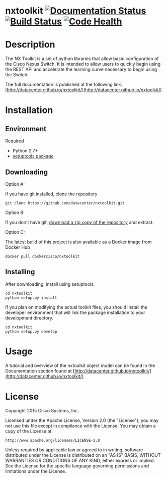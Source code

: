 # nxtoolkit [![Documentation Status](https://readthedocs.org/projects/nxtoolkit/badge/?version=latest)](https://readthedocs.org/projects/nxtoolkit/?badge=latest) [![Build Status](https://api.shippable.com/projects/54ea96315ab6cc13528d52ad/badge?branchName=master)](https://app.shippable.com/projects/54ea96315ab6cc13528d52ad/builds/latest) [![Code Health](https://landscape.io/github/datacenter/nxtoolkit/master/landscape.svg?style=flat)](https://landscape.io/github/datacenter/nxtoolkit/master)


# Description

The NX Toolkit is a set of python libraries that allow basic
configuration of the Cisco Nexus Switch. It is intended to allow users to quickly begin using the REST API and accelerate the learning curve necessary to begin using the Switch.

The full documentation is published at the following link:
[http://datacenter.github.io/nxtoolkit/](http://datacenter.github.io/nxtoolkit/)


# Installation

## Environment

Required

* Python 2.7+
* [setuptools package](https://pypi.python.org/pypi/setuptools)

## Downloading

Option A:

If you have git installed, clone the repository

    git clone https://github.com/datacenter/nxtoolkit.git

Option B:

If you don't have git, [download a zip copy of the repository](https://github.com/datacenter/nxtoolkit/archive/master.zip) and extract.

Option C:

The latest build of this project is also available as a Docker image from Docker Hub

    docker pull dockercisco/nxtoolkit 

## Installing

After downloading, install using setuptools.

    cd nxtoolkit
    python setup.py install

If you plan on modifying the actual toolkit files, you should install the developer environment that will link the package installation to your development directory.

    cd nxtoolkit
    python setup.py develop

# Usage

A tutorial and overview of the nxtoolkit object model can be found in
the Documentation section found at
[http://datacenter.github.io/nxtoolkit/](http://datacenter.github.io/nxtoolkit/)

# License

Copyright 2015 Cisco Systems, Inc.

Licensed under the Apache License, Version 2.0 (the "License");
you may not use this file except in compliance with the License.
You may obtain a copy of the License at

    http://www.apache.org/licenses/LICENSE-2.0

Unless required by applicable law or agreed to in writing, software
distributed under the License is distributed on an "AS IS" BASIS,
WITHOUT WARRANTIES OR CONDITIONS OF ANY KIND, either express or implied.
See the License for the specific language governing permissions and
limitations under the License.
